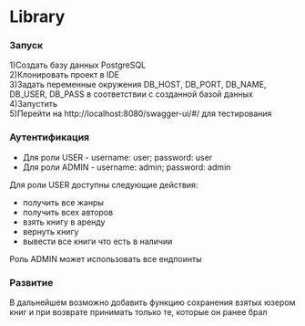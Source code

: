 # Library

### Запуск
1)Создать базу данных PostgreSQL<br>
2)Клонировать проект в IDE<br>
3)Задать переменные окружения DB_HOST, DB_PORT, DB_NAME, DB_USER, DB_PASS в соответствии с созданной базой данных<br>
4)Запустить<br>
5)Перейти на http://localhost:8080/swagger-ui/#/ для тестирования


### Аутентификация

- Для роли USER - username: user; password: user
- Для роли ADMIN - username: admin; password: admin

Для роли USER доступны следующие действия: 
- получить все жанры
- получить всех авторов
- взять книгу в аренду
- вернуть книгу
- вывести все книги что есть в наличии

Роль ADMIN может использовать все ендпоинты

### Развитие

В дальнейшем возможно добавить функцию сохранения взятых юзером книг и при возврате принимать только те, которые он ранее брал
